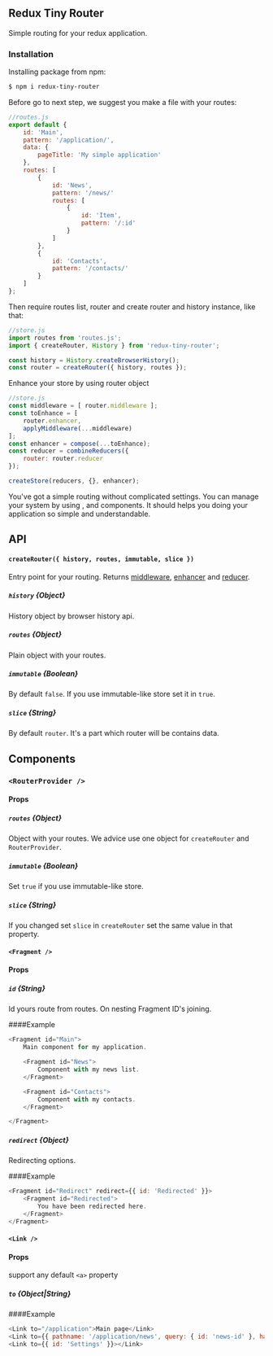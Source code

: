 ## Redux Tiny Router

Simple routing for your redux application.

### Installation

Installing package from npm:

```bash
$ npm i redux-tiny-router
```

Before go to next step, we suggest you make a file with your routes:

```js
//routes.js
export default {
    id: 'Main',
    pattern: '/application/',
    data: {
        pageTitle: 'My simple application'
    },
    routes: [
        {
            id: 'News',
            pattern: '/news/'
            routes: [
                {
                    id: 'Item',
                    pattern: '/:id'
                }
            ]
        },
        {
            id: 'Contacts',
            pattern: '/contacts/'
        }
    ]
};
```

Then require routes list, router and create router and history instance, like that:

```js
//store.js
import routes from 'routes.js';
import { createRouter, History } from 'redux-tiny-router';

const history = History.createBrowserHistory();
const router = createRouter({ history, routes });
```

Enhance your store by using router object

```js
//store.js
const middleware = [ router.middleware ];
const toEnhance = [
    router.enhancer,
    applyMiddleware(...middleware)
];
const enhancer = compose(...toEnhance);
const reducer = combineReducers({
    router: router.reducer
});

createStore(reducers, {}, enhancer);
```

You've got a simple routing without complicated settings.
You can manage your system by using <RouterProvider />, <Fragment /> and <Link /> components.
It should helps you doing your application so simple and understandable.


## API

#### `createRouter({ history, routes, immutable, slice })`
Entry point for your routing. Returns [middleware](http://redux.js.org/docs/advanced/Middleware.html), [enhancer](http://redux.js.org/docs/api/applyMiddleware.html) and [reducer](http://redux.js.org/docs/basics/Reducers.html).

##### `history` {Object}
History object by browser history api.

##### `routes` {Object}
Plain object with your routes.

##### `immutable` {Boolean}
By default `false`. If you use immutable-like store set it in `true`.

##### `slice` {String}
By default `router`. It's a part which router will be contains data.


## Components

### `<RouterProvider />`
#### Props
##### `routes` {Object}
Object with your routes. We advice use one object for `createRouter` and `RouterProvider`.

##### `immutable` {Boolean}
Set `true` if you use immutable-like store.

##### `slice` {String}
If you changed set `slice` in `createRouter` set the same value in that property.

#### `<Fragment />`
#### Props
##### `id` {String}
Id yours route from routes. On nesting Fragment ID's joining.

####Example
```js
<Fragment id="Main">
    Main component for my application.

    <Fragment id="News">
        Component with my news list.
    </Fragment>

    <Fragment id="Contacts">
        Component with my contacts.
    </Fragment>

</Fragment>
```

##### `redirect` {Object}
Redirecting options.

####Example
```js
<Fragment id="Redirect" redirect={{ id: 'Redirected' }}>
    <Fragment id="Redirected">
        You have been redirected here.
    </Fragment>
</Fragment>
```

#### `<Link />`
#### Props
support any default `<a>` property

##### `to` {Object|String}

####Example
```js
<Link to="/application">Main page</Link>
<Link to={{ pathname: '/application/news', query: { id: 'news-id' }, hash: 'comment-box' }}>Main page</Link>
<Link to={{ id: 'Settings' }}></Link>
```
